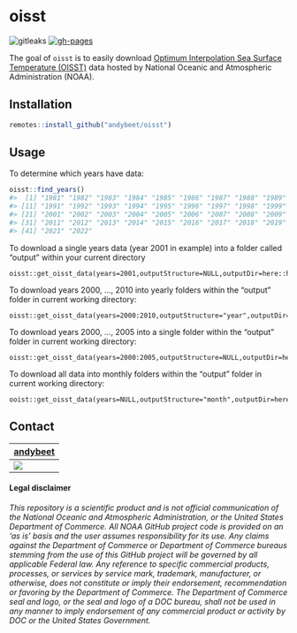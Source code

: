 
<!-- README.md is generated from README.Rmd. Please edit that file -->

# oisst

<!-- badges: start -->

![gitleaks](https://github.com/NOAA-EDAB/oisst/workflows/gitleaks/badge.svg)
[![gh-pages](https://github.com/andybeet/oisst/actions/workflows/pkgdown.yml/badge.svg)](https://github.com/andybeet/oisst/actions/workflows/pkgdown.yml)
<!-- badges: end -->

The goal of `oisst` is to easily download [Optimum Interpolation Sea
Surface Temperature (OISST)](https://www.ncdc.noaa.gov/oisst) data
hosted by National Oceanic and Atmospheric Administration (NOAA).

## Installation

``` r
remotes::install_github("andybeet/oisst")
```

## Usage

To determine which years have data:

``` r
oisst::find_years()
#>  [1] "1981" "1982" "1983" "1984" "1985" "1986" "1987" "1988" "1989" "1990"
#> [11] "1991" "1992" "1993" "1994" "1995" "1996" "1997" "1998" "1999" "2000"
#> [21] "2001" "2002" "2003" "2004" "2005" "2006" "2007" "2008" "2009" "2010"
#> [31] "2011" "2012" "2013" "2014" "2015" "2016" "2017" "2018" "2019" "2020"
#> [41] "2021" "2022"
```

To download a single years data (year 2001 in example) into a folder
called “output” within your current directory

    oisst::get_oisst_data(years=2001,outputStructure=NULL,outputDir=here::here("output"))

To download years 2000, …, 2010 into yearly folders within the “output”
folder in current working directory:

    oisst::get_oisst_data(years=2000:2010,outputStructure="year",outputDir=here::here("output"))

To download years 2000, …, 2005 into a single folder within the “output”
folder in current working directory:

    oisst::get_oisst_data(years=2000:2005,outputStructure=NULL,outputDir=here::here("output"))

To download all data into monthly folders within the “output” folder in
current working directory:

    ooist::get_oisst_data(years=NULL,outputStructure="month",outputDir=here::here("output"))

## Contact

| [andybeet](https://github.com/andybeet)                                                         |
|-------------------------------------------------------------------------------------------------|
| [![](https://avatars1.githubusercontent.com/u/22455149?s=100&v=4)](https://github.com/andybeet) |

#### Legal disclaimer

*This repository is a scientific product and is not official
communication of the National Oceanic and Atmospheric Administration, or
the United States Department of Commerce. All NOAA GitHub project code
is provided on an ‘as is’ basis and the user assumes responsibility for
its use. Any claims against the Department of Commerce or Department of
Commerce bureaus stemming from the use of this GitHub project will be
governed by all applicable Federal law. Any reference to specific
commercial products, processes, or services by service mark, trademark,
manufacturer, or otherwise, does not constitute or imply their
endorsement, recommendation or favoring by the Department of Commerce.
The Department of Commerce seal and logo, or the seal and logo of a DOC
bureau, shall not be used in any manner to imply endorsement of any
commercial product or activity by DOC or the United States Government.*
